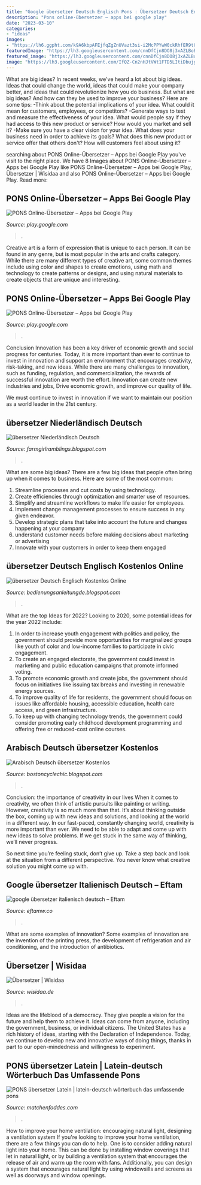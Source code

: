 ```yaml
---
title: "Google übersetzer Deutsch Englisch Pons : Übersetzer Deutsch Englisch Kostenlos Online"
description: "Pons online-übersetzer – apps bei google play"
date: "2023-03-10"
categories:
- "ideas"
images:
- "https://lh6.ggpht.com/k9A6kbpAFEjfqZgZnUVazt3si-i2McPPYwW0ckRhfER9tOM5pBm_joxsR4rRLDCXHHOz=h900"
featuredImage: "https://lh3.googleusercontent.com/cnnDfCjn8DO8j3xAZLBoBkt6QqmkMO4XCUqXVsg_W8qA1dpdxXZw9mo51XG14Xh2Be0=w720-h310"
featured_image: "https://lh3.googleusercontent.com/cnnDfCjn8DO8j3xAZLBoBkt6QqmkMO4XCUqXVsg_W8qA1dpdxXZw9mo51XG14Xh2Be0=w720-h310"
image: "https://lh3.googleusercontent.com/IfQZ-Cn2nHJtVWt1FTD5LItiDbujgyKYrC-tJARaOnb8W81OgWCAPKy9HKFZ1qqEFmA=w1200-h630-p-k-no-nu"
---
```



What are big ideas?
In recent weeks, we've heard a lot about big ideas. Ideas that could change the world, ideas that could make your company better, and ideas that could revolutionize how you do business. But what are big ideas? And how can they be used to improve your business? Here are some tips: 
-Think about the potential implications of your idea. What could it mean for customers, employees, or competitors? 
-Generate ways to test and measure the effectiveness of your idea. What would people say if they had access to this new product or service? How would you market and sell it? 
-Make sure you have a clear vision for your idea. What does your business need in order to achieve its goals? What does this new product or service offer that others don't? How will customers feel about using it?

	

		
searching about PONS Online-Übersetzer – Apps bei Google Play you've visit to the right place. We have 8 Images about PONS Online-Übersetzer – Apps bei Google Play like PONS Online-Übersetzer – Apps bei Google Play, Übersetzer | Wisidaa and also PONS Online-Übersetzer – Apps bei Google Play. Read more:
		
    
## PONS Online-Übersetzer – Apps Bei Google Play

<img loading=lazy src="https://lh3.googleusercontent.com/lC_FnPmX5aW6HKldQMw0zgu7UJJa_3LTUGc1yKoIeRK5Frkyx1_hXaNQeaQwyxaURQ=w720-h310" onerror="this.onerror=null;this.src='https://tse1.mm.bing.net/th?id=OIP.zFI1oEL4Mwti7ezAI4CkewAAAA&amp;pid=15.1';" alt="PONS Online-Übersetzer – Apps bei Google Play">

_Source: play.google.com_

>. 

	

Creative art is a form of expression that is unique to each person. It can be found in any genre, but is most popular in the arts and crafts category. While there are many different types of creative art, some common themes include using color and shapes to create emotions, using math and technology to create patterns or designs, and using natural materials to create objects that are unique and interesting.

    
## PONS Online-Übersetzer – Apps Bei Google Play

<img loading=lazy src="https://lh3.googleusercontent.com/cnnDfCjn8DO8j3xAZLBoBkt6QqmkMO4XCUqXVsg_W8qA1dpdxXZw9mo51XG14Xh2Be0=w720-h310" onerror="this.onerror=null;this.src='https://tse3.mm.bing.net/th?id=OIP.Yyymje3TIUt9x8FtVwGAUAAAAA&amp;pid=15.1';" alt="PONS Online-Übersetzer – Apps bei Google Play">

_Source: play.google.com_

>. 

	

Conclusion
Innovation has been a key driver of economic growth and social progress for centuries. Today, it is more important than ever to continue to invest in innovation and support an environment that encourages creativity, risk-taking, and new ideas.
While there are many challenges to innovation, such as funding, regulation, and commercialization, the rewards of successful innovation are worth the effort. Innovation can create new industries and jobs, Drive economic growth, and improve our quality of life.

We must continue to invest in innovation if we want to maintain our position as a world leader in the 21st century.

    
## übersetzer Niederländisch Deutsch

<img loading=lazy src="https://www.dialektikusplus.ch/wp-content/uploads/2019/08/Übersetzungen-niederländisch2-1920x1200.jpg" onerror="this.onerror=null;this.src='https://tse3.mm.bing.net/th?id=OIP.JHbo39XojbyOlxW7fCsy_gHaEo&amp;pid=15.1';" alt="übersetzer Niederländisch Deutsch">

_Source: farmgirlramblings.blogspot.com_

>. 

	

What are some big ideas?
There are a few big ideas that people often bring up when it comes to business. Here are some of the most common:
1. Streamline processes and cut costs by using technology.
2. Create efficiencies through optimization and smarter use of resources.
3. Simplify and streamline workflows to make life easier for employees.
4. Implement change management processes to ensure success in any given endeavor. 
5. Develop strategic plans that take into account the future and changes happening at your company 
6. understand customer needs before making decisions about marketing or advertising 
7. Innovate with your customers in order to keep them engaged 

    
## übersetzer Deutsch Englisch Kostenlos Online

<img loading=lazy src="https://images-na.ssl-images-amazon.com/images/I/41FTcYo2hZL._SS400_.jpg" onerror="this.onerror=null;this.src='https://tse2.mm.bing.net/th?id=OIP.q21XEkt1cJJ7jBJZ4mx51wAAAA&amp;pid=15.1';" alt="übersetzer Deutsch Englisch Kostenlos Online">

_Source: bedienungsanleitungde.blogspot.com_

>. 

	

What are the top Ideas for 2022?
Looking to 2020, some potential ideas for the year 2022 include: 
1) In order to increase youth engagement with politics and policy, the government should provide more opportunities for marginalized groups like youth of color and low-income families to participate in civic engagement. 
2) To create an engaged electorate, the government could invest in marketing and public education campaigns that promote informed voting. 
3) To promote economic growth and create jobs, the government should focus on initiatives like issuing tax breaks and investing in renewable energy sources. 
4) To improve quality of life for residents, the government should focus on issues like affordable housing, accessible education, health care access, and green infrastructure. 
5) To keep up with changing technology trends, the government could consider promoting early childhood development programming and offering free or reduced-cost online courses.

    
## Arabisch Deutsch übersetzer Kostenlos

<img loading=lazy src="https://lh3.googleusercontent.com/IfQZ-Cn2nHJtVWt1FTD5LItiDbujgyKYrC-tJARaOnb8W81OgWCAPKy9HKFZ1qqEFmA=w1200-h630-p-k-no-nu" onerror="this.onerror=null;this.src='https://tse2.mm.bing.net/th?id=OIP.3TEVayJ9KA6G5SzubJ-CzgHaD4&amp;pid=15.1';" alt="Arabisch Deutsch übersetzer Kostenlos">

_Source: bostoncyclechic.blogspot.com_

>. 

	

Conclusion: the importance of creativity in our lives
When it comes to creativity, we often think of artistic pursuits like painting or writing.  However, creativity is so much more than that. It’s about thinking outside the box, coming up with new ideas and solutions, and looking at the world in a different way.
In our fast-paced, constantly changing world, creativity is more important than ever. We need to be able to adapt and come up with new ideas to solve problems. If we get stuck in the same way of thinking, we’ll never progress.

So next time you’re feeling stuck, don’t give up. Take a step back and look at the situation from a different perspective. You never know what creative solution you might come up with.

    
## Google übersetzer Italienisch Deutsch – Eftam

<img loading=lazy src="https://lh6.ggpht.com/k9A6kbpAFEjfqZgZnUVazt3si-i2McPPYwW0ckRhfER9tOM5pBm_joxsR4rRLDCXHHOz=h900" onerror="this.onerror=null;this.src='https://tse4.mm.bing.net/th?id=OIP.m2kHJ19W9dit9lBnbwNe2wHaNL&amp;pid=15.1';" alt="google übersetzer italienisch deutsch – Eftam">

_Source: eftamw.co_

>. 

	

What are some examples of innovation?
Some examples of innovation are the invention of the printing press, the development of refrigeration and air conditioning, and the introduction of antibiotics.

    
## Übersetzer | Wisidaa

<img loading=lazy src="https://wisidaa.de/wp-content/uploads/2018/11/Übersetzer-1-n-640x1316.png" onerror="this.onerror=null;this.src='https://tse3.mm.bing.net/th?id=OIP._vB7MUTadEs2dfAZ6gwDzQHaPO&amp;pid=15.1';" alt="Übersetzer | Wisidaa">

_Source: wisidaa.de_

>. 

	

Ideas are the lifeblood of a democracy. They give people a vision for the future and help them to achieve it. Ideas can come from anyone, including the government, business, or individual citizens. The United States has a rich history of ideas, starting with the Declaration of Independence. Today, we continue to develop new and innovative ways of doing things, thanks in part to our open-mindedness and willingness to experiment.

    
## PONS übersetzer Latein | Latein-deutsch Wörterbuch Das Umfassende Pons

<img loading=lazy src="https://matchenfoddes.com/bsg/QVXI_BkrdyFS-2cl71_Q6AHaNJ.jpg" onerror="this.onerror=null;this.src='https://tse1.mm.bing.net/th?id=OIP.UdIdOlTkayd3OTA12R-XpQAAAA&amp;pid=15.1';" alt="PONS übersetzer Latein | latein-deutsch wörterbuch das umfassende pons">

_Source: matchenfoddes.com_

>. 

	

How to improve your home ventilation: encouraging natural light, designing a ventilation system
If you're looking to improve your home ventilation, there are a few things you can do to help. One is to consider adding natural light into your home. This can be done by installing window coverings that let in natural light, or by building a ventilation system that encourages the release of air and warm up the room with fans. Additionally, you can design a system that encourages natural light by using windowsills and screens as well as doorways and window openings.


